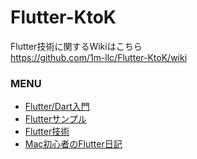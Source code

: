 # Flutter-KtoK

Flutter技術に関するWikiはこちら<br>
https://github.com/1m-llc/Flutter-KtoK/wiki

### MENU

* <a href="https://github.com/1m-llc/Flutter-KtoK/wiki/Flutter-Dart%E7%92%B0%E5%A2%83%E6%A7%8B%E7%AF%89">Flutter/Dart入門</a>
* <a href="https://github.com/1m-llc/Flutter-KtoK/wiki/Flutter%E3%82%B5%E3%83%B3%E3%83%97%E3%83%AB">Flutterサンプル</a>
* <a href="https://github.com/1m-llc/Flutter-KtoK/wiki/Flutter%E6%8A%80%E8%A1%93">Flutter技術</a>
* <a href="https://github.com/1m-llc/Flutter-KtoK/wiki/Mac%E5%88%9D%E5%BF%83%E8%80%85%E3%81%AEFlutter%E6%97%A5%E8%A8%98">Mac初心者のFlutter日記</a>


